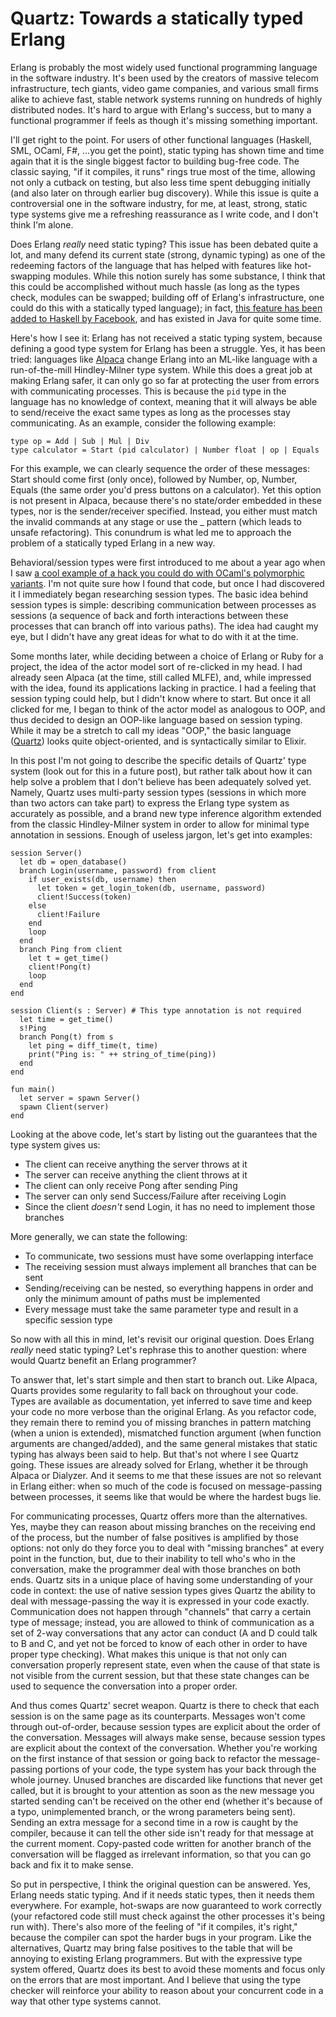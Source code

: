 # Quartz: Towards a statically typed Erlang

Erlang is probably the most widely used functional programming language in the software industry. It's been used by the creators of massive telecom infrastructure, tech giants, video game companies, and various small firms alike to achieve fast, stable network systems running on hundreds of highly distributed nodes. It's hard to argue with Erlang's success, but to many a functional programmer if feels as though it's missing something important.

I'll get right to the point. For users of other functional languages (Haskell, SML, OCaml, F#, ...you get the point), static typing has shown time and time again that it is the single biggest factor to building bug-free code. The classic saying, "if it compiles, it runs" rings true most of the time, allowing not only a cutback on testing, but also less time spent debugging initially (and also later on through earlier bug discovery). While this issue is quite a controversial one in the software industry, for me, at least, strong, static type systems give me a refreshing reassurance as I write code, and I don't think I'm alone.

Does Erlang *really* need static typing? This issue has been debated quite a lot, and many defend its current state (strong, dynamic typing) as one of the redeeming factors of the language that has helped with features like hot-swapping modules. While this notion surely has some substance, I think that this could be accomplished without much hassle (as long as the types check, modules can be swapped; building off of Erlang's infrastructure, one could do this with a statically typed language); in fact, [this feature has been added to Haskell by Facebook](https://code.facebook.com/posts/745068642270222/fighting-spam-with-haskell/), and has existed in Java for quite some time.

Here's how I see it: Erlang has not received a static typing system, because defining a good type system for Erlang has been a struggle. Yes, it has been tried: languages like [Alpaca](https://github.com/alpaca-lang/alpaca) change Erlang into an ML-like language with a run-of-the-mill Hindley-Milner type system. While this does a great job at making Erlang safer, it can only go so far at protecting the user from errors with communicating processes. This is because the `pid` type in the language has no knowledge of context, meaning that it will always be able to send/receive the exact same types as long as the processes stay communicating. As an example, consider the following example:

```
type op = Add | Sub | Mul | Div
type calculator = Start (pid calculator) | Number float | op | Equals
```

For this example, we can clearly sequence the order of these messages: Start should come first (only once), followed by Number, op, Number, Equals (the same order you'd press buttons on a calculator). Yet this option is not present in Alpaca, because there's no state/order embedded in these types, nor is the sender/receiver specified. Instead, you either must match the invalid commands at any stage or use the _ pattern (which leads to unsafe refactoring). This conundrum is what led me to approach the problem of a statically typed Erlang in a new way.

Behavioral/session types were first introduced to me about a year ago when I saw [a cool example of a hack you could do with OCaml's polymorphic variants](https://github.com/kayceesrk/code-snippets/blob/master/behavior.ml). I'm not quite sure how I found that code, but once I had discovered it I immediately began researching session types. The basic idea behind session types is simple: describing communication between processes as sessions (a sequence of back and forth interactions between these processes that can branch off into various paths). The idea had caught my eye, but I didn't have any great ideas for what to do with it at the time.

Some months later, while deciding between a choice of Erlang or Ruby for a project, the idea of the actor model sort of re-clicked in my head. I had already seen Alpaca (at the time, still called MLFE), and, while impressed with the idea, found its applications lacking in practice. I had a feeling that session typing could help, but I didn't know where to start. But once it all clicked for me, I began to think of the actor model as analogous to OOP, and thus decided to design an OOP-like language based on session typing. While it may be a stretch to call my ideas "OOP," the basic language ([Quartz](https://github.com/ohadrau/Quartz)) looks quite object-oriented, and is syntactically similar to Elixir.

In this post I'm not going to describe the specific details of Quartz' type system (look out for this in a future post), but rather talk about how it can help solve a problem that I don't believe has been adequately solved yet. Namely, Quartz uses multi-party session types (sessions in which more than two actors can take part) to express the Erlang type system as accurately as possible, and a brand new type inference algorithm extended from the classic Hindley-Milner system in order to allow for minimal type annotation in sessions. Enough of useless jargon, let's get into examples:

```
session Server()
  let db = open_database()
  branch Login(username, password) from client
    if user_exists(db, username) then
      let token = get_login_token(db, username, password)
      client!Success(token)
    else
      client!Failure
    end
    loop
  end
  branch Ping from client
    let t = get_time()
    client!Pong(t)
    loop
  end
end

session Client(s : Server) # This type annotation is not required
  let time = get_time()
  s!Ping
  branch Pong(t) from s
    let ping = diff_time(t, time)
    print("Ping is: " ++ string_of_time(ping))
  end
end

fun main()
  let server = spawn Server()
  spawn Client(server)
end
```

Looking at the above code, let's start by listing out the guarantees that the type system gives us:
- The client can receive anything the server throws at it
- The server can receive anything the client throws at it
- The client can only receive Pong after sending Ping
- The server can only send Success/Failure after receiving Login
- Since the client *doesn't* send Login, it has no need to implement those branches

More generally, we can state the following:
- To communicate, two sessions must have some overlapping interface
- The receiving session must always implement all branches that can be sent
- Sending/receiving can be nested, so everything happens in order and only the minimum amount of paths must be implemented
- Every message must take the same parameter type and result in a specific session type

So now with all this in mind, let's revisit our original question. Does Erlang *really* need static typing? Let's rephrase this to another question: where would Quartz benefit an Erlang programmer?

To answer that, let's start simple and then start to branch out. Like Alpaca, Quarts provides some regularity to fall back on throughout your code. Types are available as documentation, yet inferred to save time and keep your code no more verbose than the original Erlang. As you refactor code, they remain there to remind you of missing branches in pattern matching (when a union is extended), mismatched function argument (when function arguments are changed/added), and the same general mistakes that static typing has always been said to help. But that's not where I see Quartz going. These issues are already solved for Erlang, whether it be through Alpaca or Dialyzer. And it seems to me that these issues are not so relevant in Erlang either: when so much of the code is focused on message-passing between processes, it seems like that would be where the hardest bugs lie.

For communicating processes, Quartz offers more than the alternatives. Yes, maybe they can reason about missing branches on the receiving end of the process, but the number of false positives is amplified by those options: not only do they force you to deal with "missing branches" at every point in the function, but, due to their inability to tell who's who in the conversation, make the programmer deal with those branches on both ends. Quartz sits in a unique place of having some understanding of your code in context: the use of native session types gives Quartz the ability to deal with message-passing the way it is expressed in your code exactly. Communication does not happen through "channels" that carry a certain type of message; instead, you are allowed to think of communication as a set of 2-way conversations that any actor can conduct (A and D could talk to B and C, and yet not be forced to know of each other in order to have proper type checking). What makes this unique is that not only can conversation properly represent state, even when the cause of that state is not visible from the current session, but that these state changes can be used to sequence the conversation into a proper order.

And thus comes Quartz' secret weapon. Quartz is there to check that each session is on the same page as its counterparts. Messages won't come through out-of-order, because session types are explicit about the order of the conversation. Messages will always make sense, because session types are explicit about the context of the conversation. Whether you're working on the first instance of that session or going back to refactor the message-passing portions of your code, the type system has your back through the whole journey. Unused branches are discarded like functions that never get called, but it is brought to your attention as soon as the new message you started sending can't be received on the other end (whether it's because of a typo, unimplemented branch, or the wrong parameters being sent). Sending an extra message for a second time in a row is caught by the compiler, because it can tell the other side isn't ready for that message at the current moment. Copy-pasted code written for another branch of the conversation will be flagged as irrelevant information, so that you can go back and fix it to make sense.

So put in perspective, I think the original question can be answered. Yes, Erlang needs static typing. And if it needs static types, then it needs them everywhere. For example, hot-swaps are now guaranteed to work correctly (your refactored code still must check against the other processes it's being run with). There's also more of the feeling of "if it compiles, it's right," because the compiler can spot the harder bugs in your program. Like the alternatives, Quartz may bring false positives to the table that will be annoying to existing Erlang programmers. But with the expressive type system offered, Quartz does its best to avoid these moments and focus only on the errors that are most important. And I believe that using the type checker will reinforce your ability to reason about your concurrent code in a way that other type systems cannot.
